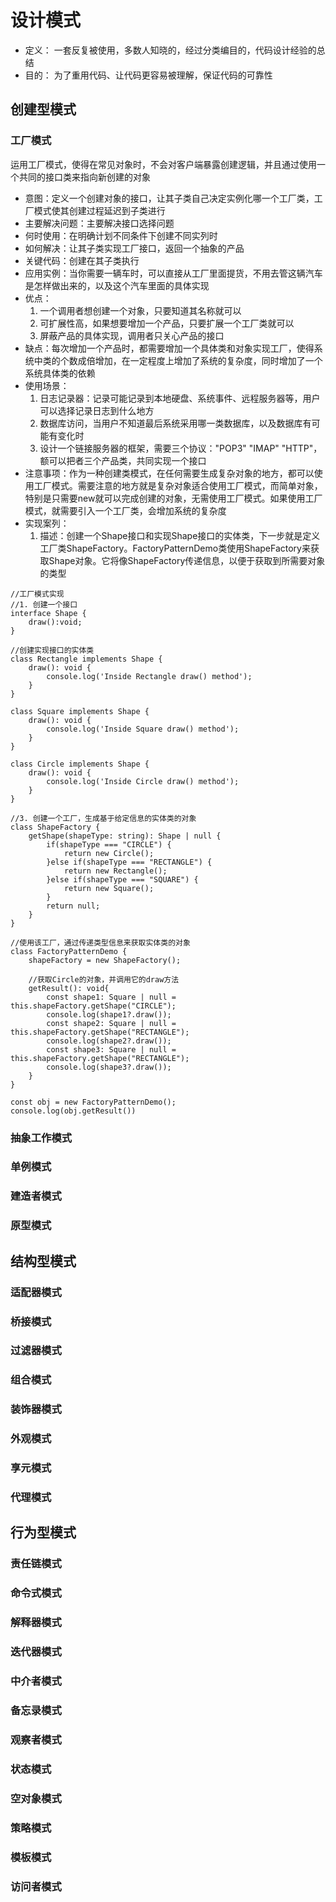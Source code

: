 # 设计模式
* 定义： 一套反复被使用，多数人知晓的，经过分类编目的，代码设计经验的总结
* 目的： 为了重用代码、让代码更容易被理解，保证代码的可靠性
## 创建型模式
### 工厂模式
运用工厂模式，使得在常见对象时，不会对客户端暴露创建逻辑，并且通过使用一个共同的接口类来指向新创建的对象
* 意图：定义一个创建对象的接口，让其子类自己决定实例化哪一个工厂类，工厂模式使其创建过程延迟到子类进行
* 主要解决问题：主要解决接口选择问题
* 何时使用：在明确计划不同条件下创建不同实列时
* 如何解决：让其子类实现工厂接口，返回一个抽象的产品
* 关键代码：创建在其子类执行
* 应用实例：当你需要一辆车时，可以直接从工厂里面提货，不用去管这辆汽车是怎样做出来的，以及这个汽车里面的具体实现
* 优点：
    1. 一个调用者想创建一个对象，只要知道其名称就可以
    2. 可扩展性高，如果想要增加一个产品，只要扩展一个工厂类就可以
    3. 屏蔽产品的具体实现，调用者只关心产品的接口
* 缺点：每次增加一个产品时，都需要增加一个具体类和对象实现工厂，使得系统中类的个数成倍增加，在一定程度上增加了系统的复杂度，同时增加了一个系统具体类的依赖
* 使用场景：
    1. 日志记录器：记录可能记录到本地硬盘、系统事件、远程服务器等，用户可以选择记录日志到什么地方
    2. 数据库访问，当用户不知道最后系统采用哪一类数据库，以及数据库有可能有变化时
    3. 设计一个链接服务器的框架，需要三个协议："POP3" "IMAP" "HTTP"，额可以把者三个产品类，共同实现一个接口
* 注意事项：作为一种创建类模式，在任何需要生成复杂对象的地方，都可以使用工厂模式。需要注意的地方就是复杂对象适合使用工厂模式，而简单对象，特别是只需要new就可以完成创建的对象，无需使用工厂模式。如果使用工厂模式，就需要引入一个工厂类，会增加系统的复杂度
* 实现案列：
    1. 描述：创建一个Shape接口和实现Shape接口的实体类，下一步就是定义工厂类ShapeFactory。FactoryPatternDemo类使用ShapeFactory来获取Shape对象。它将像ShapeFactory传递信息，以便于获取到所需要对象的类型
```
//工厂模式实现
//1. 创建一个接口
interface Shape {
    draw():void;
}

//创建实现接口的实体类
class Rectangle implements Shape {
    draw(): void {
        console.log('Inside Rectangle draw() method');
    }
}

class Square implements Shape {
    draw(): void {
        console.log('Inside Square draw() method');
    }
}

class Circle implements Shape {
    draw(): void {
        console.log('Inside Circle draw() method');
    }
}

//3. 创建一个工厂，生成基于给定信息的实体类的对象
class ShapeFactory {
    getShape(shapeType: string): Shape | null {
        if(shapeType === "CIRCLE") {
            return new Circle();
        }else if(shapeType === "RECTANGLE") {
            return new Rectangle();
        }else if(shapeType === "SQUARE") {
            return new Square();
        }
        return null;
    }
}

//使用该工厂，通过传递类型信息来获取实体类的对象
class FactoryPatternDemo {
    shapeFactory = new ShapeFactory();

    //获取Circle的对象，并调用它的draw方法
    getResult(): void{
        const shape1: Square | null = this.shapeFactory.getShape("CIRCLE");
        console.log(shape1?.draw());
        const shape2: Square | null = this.shapeFactory.getShape("RECTANGLE");
        console.log(shape2?.draw());
        const shape3: Square | null = this.shapeFactory.getShape("RECTANGLE");
        console.log(shape3?.draw());
    }    
}

const obj = new FactoryPatternDemo();
console.log(obj.getResult())
```
### 抽象工作模式

### 单例模式
### 建造者模式
### 原型模式
## 结构型模式
### 适配器模式
### 桥接模式
### 过滤器模式
### 组合模式
### 装饰器模式
### 外观模式
### 享元模式
### 代理模式
## 行为型模式
### 责任链模式
### 命令式模式
### 解释器模式
### 迭代器模式
### 中介者模式
### 备忘录模式
### 观察者模式
### 状态模式
### 空对象模式
### 策略模式
### 模板模式
### 访问者模式